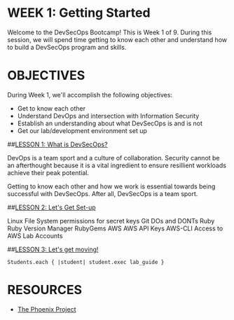 # WEEK 1: Getting Started
Welcome to the DevSecOps Bootcamp! This is Week 1 of 9.  During this session, we will spend time getting to know each other and understand how to build a DevSecOps program and skills.

# OBJECTIVES
 During Week 1, we'll accomplish the following objectives:
 
 * Get to know each other
 * Understand DevOps and intersection with Information Security
 * Establish an understanding about what DevSecOps is and is not 
 * Get our lab/development environment set up


##[LESSON 1: What is DevSecOps?](LESSON-1.md)

DevOps is a team sport and a culture of collaboration.  Security cannot be an afterthought because it is a vital ingredient to ensure resillient workloads achieve their peak potential. 

Getting to know each other and how we work is essential towards being successful with DevSecOps.  After all, DevSecOps is a team sport. 


##[LESSON 2: Let's Get Set-up](LESSON-2.md)

Linux
File System permissions for secret keys
Git
DOs and DONTs
Ruby
Ruby Version Manager
RubyGems
AWS
AWS API Keys
AWS-CLI
Access to AWS Lab Accounts



##[LESSON 3: Let's get moving!](LESSON-3.md)

<code>Students.each { &#124;student&#124; student.exec lab_guide }</code>


# RESOURCES

* [The Phoenix Project](http://www.amazon.com/Phoenix-Project-DevOps-Helping-Business/dp/0988262509/ref=sr_1_1?ie=UTF8&qid=1463706570&sr=8-1&keywords=the+phoenix+project)
